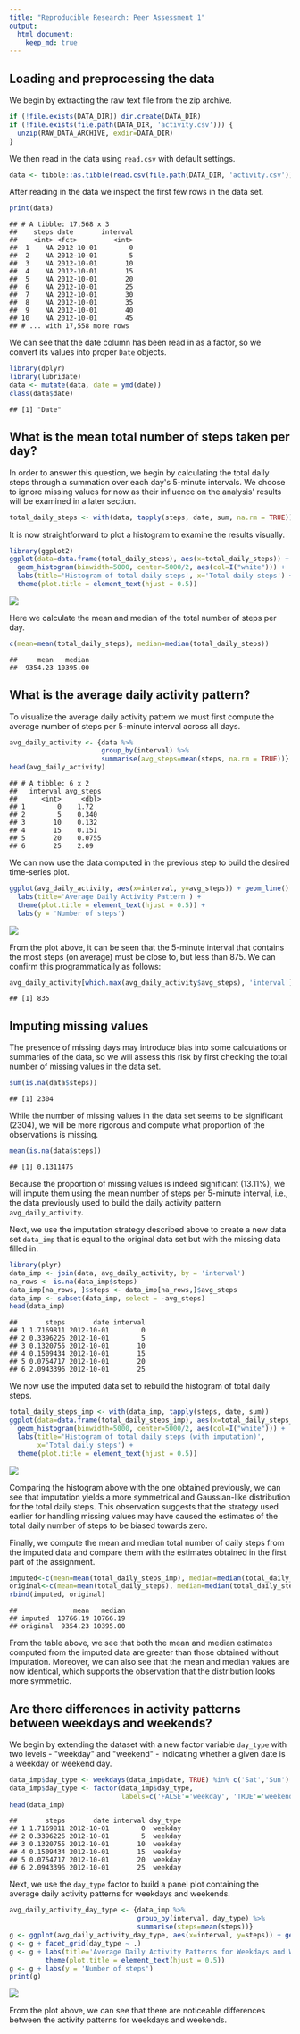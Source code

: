 ```yaml
---
title: "Reproducible Research: Peer Assessment 1"
output: 
  html_document:
    keep_md: true
---
```





## Loading and preprocessing the data
<!---
### Reading in the data
-->
We begin by extracting the raw text file from the zip archive.


```r
if (!file.exists(DATA_DIR)) dir.create(DATA_DIR)
if (!file.exists(file.path(DATA_DIR, 'activity.csv'))) {
  unzip(RAW_DATA_ARCHIVE, exdir=DATA_DIR)
}
```

We then read in the data using ``read.csv`` with default settings.


```r
data <- tibble::as.tibble(read.csv(file.path(DATA_DIR, 'activity.csv')))
```

After reading in the data we inspect the first few rows in the data set.


```r
print(data)
```

```
## # A tibble: 17,568 x 3
##    steps date       interval
##    <int> <fct>         <int>
##  1    NA 2012-10-01        0
##  2    NA 2012-10-01        5
##  3    NA 2012-10-01       10
##  4    NA 2012-10-01       15
##  5    NA 2012-10-01       20
##  6    NA 2012-10-01       25
##  7    NA 2012-10-01       30
##  8    NA 2012-10-01       35
##  9    NA 2012-10-01       40
## 10    NA 2012-10-01       45
## # ... with 17,558 more rows
```

We can see that the date column has been read in as a factor, so we convert its
values into proper ``Date`` objects.


```r
library(dplyr)
library(lubridate)
data <- mutate(data, date = ymd(date))
class(data$date)
```

```
## [1] "Date"
```

## What is the mean total number of steps taken per day?

In order to answer this question, we begin by calculating the total daily
steps through a summation over each day's 5-minute intervals. We choose to
ignore missing values for now as their influence on the analysis'
results will be examined in a later section.


```r
total_daily_steps <- with(data, tapply(steps, date, sum, na.rm = TRUE))
```

It is now straightforward to plot a histogram to examine the results visually.




```r
library(ggplot2)
ggplot(data=data.frame(total_daily_steps), aes(x=total_daily_steps)) +
  geom_histogram(binwidth=5000, center=5000/2, aes(col=I("white"))) +
  labs(title='Histogram of total daily steps', x='Total daily steps') +
  theme(plot.title = element_text(hjust = 0.5))
```

![](PA1_template_files/figure-html/hist_without_nas-1.png)<!-- -->

Here we calculate the mean and median of the total number of steps per day.


```r
c(mean=mean(total_daily_steps), median=median(total_daily_steps))
```

```
##     mean   median 
##  9354.23 10395.00
```


## What is the average daily activity pattern?

To visualize the average daily activity pattern we must first compute the
average number of steps per 5-minute interval across all days.


```r
avg_daily_activity <- {data %>%
                       group_by(interval) %>%
                       summarise(avg_steps=mean(steps, na.rm = TRUE))}
head(avg_daily_activity)
```

```
## # A tibble: 6 x 2
##   interval avg_steps
##      <int>     <dbl>
## 1        0    1.72  
## 2        5    0.340 
## 3       10    0.132 
## 4       15    0.151 
## 5       20    0.0755
## 6       25    2.09
```

We can now use the data computed in the previous step to build the desired
time-series plot.


```r
ggplot(avg_daily_activity, aes(x=interval, y=avg_steps)) + geom_line() +
  labs(title='Average Daily Activity Pattern') +
  theme(plot.title = element_text(hjust = 0.5)) +
  labs(y = 'Number of steps')
```

![](PA1_template_files/figure-html/plot_daily_activity_pattern-1.png)<!-- -->

From the plot above, it can be seen that the 5-minute interval that contains
the most steps (on average) must be close to, but less than 875. We can 
confirm this programmatically as follows:


```r
avg_daily_activity[which.max(avg_daily_activity$avg_steps), 'interval'][[1]]
```

```
## [1] 835
```

## Imputing missing values

The presence of missing days may introduce bias into some calculations or
summaries of the data, so we will assess this risk by first checking the total
number of missing values in the data set.


```r
sum(is.na(data$steps))
```

```
## [1] 2304
```

While the number of missing values in the data set seems to be significant
(2304), we will be more rigorous and
compute what proportion of the observations is missing.


```r
mean(is.na(data$steps))
```

```
## [1] 0.1311475
```

Because the proportion of missing values is indeed significant
(13.11%), we will impute them using
the mean number of steps per 5-minute interval, i.e., the data previously used
to build the daily activity pattern ``avg_daily_activity``.

Next, we use the imputation strategy described above to create a new data set
``data_imp`` that is equal to the original data set but with the missing data
filled in.


```r
library(plyr)
data_imp <- join(data, avg_daily_activity, by = 'interval')
na_rows <- is.na(data_imp$steps)
data_imp[na_rows, ]$steps <- data_imp[na_rows,]$avg_steps
data_imp <- subset(data_imp, select = -avg_steps)
head(data_imp)
```

```
##       steps       date interval
## 1 1.7169811 2012-10-01        0
## 2 0.3396226 2012-10-01        5
## 3 0.1320755 2012-10-01       10
## 4 0.1509434 2012-10-01       15
## 5 0.0754717 2012-10-01       20
## 6 2.0943396 2012-10-01       25
```

We now use the imputed data set to rebuild the histogram of total daily steps. 



```r
total_daily_steps_imp <- with(data_imp, tapply(steps, date, sum))
ggplot(data=data.frame(total_daily_steps_imp), aes(x=total_daily_steps_imp)) +
  geom_histogram(binwidth=5000, center=5000/2, aes(col=I("white"))) +
  labs(title='Histogram of total daily steps (with imputation)', 
       x='Total daily steps') +
  theme(plot.title = element_text(hjust = 0.5))
```

![](PA1_template_files/figure-html/hist_imputed-1.png)<!-- -->

Comparing the histogram above with the one obtained previously, we can see that
imputation yields a more symmetrical and Gaussian-like distribution for the
total daily steps. This observation suggests that the strategy used earlier for
handling missing values may have caused the estimates of the total daily number
of steps to be biased towards zero. 

Finally, we compute the mean and median total number of daily steps from the
imputed data and compare them with the estimates obtained in the first part
of the assignment.


```r
imputed<-c(mean=mean(total_daily_steps_imp), median=median(total_daily_steps_imp))
original<-c(mean=mean(total_daily_steps), median=median(total_daily_steps))
rbind(imputed, original)
```

```
##              mean   median
## imputed  10766.19 10766.19
## original  9354.23 10395.00
```

From the table above, we see that both the mean and median estimates computed
from the imputed data are greater than those obtained without imputation.
Moreover, we can also see that the mean and median values are now identical,
which supports the observation that the distribution looks more symmetric.

## Are there differences in activity patterns between weekdays and weekends?

We begin by extending the dataset with a new factor variable ``day_type`` with
two levels - "weekday" and "weekend" - indicating whether a given date is a
weekday or weekend day.


```r
data_imp$day_type <- weekdays(data_imp$date, TRUE) %in% c('Sat','Sun')
data_imp$day_type <- factor(data_imp$day_type,
                            labels=c('FALSE'='weekday', 'TRUE'='weekend'))
head(data_imp)
```

```
##       steps       date interval day_type
## 1 1.7169811 2012-10-01        0  weekday
## 2 0.3396226 2012-10-01        5  weekday
## 3 0.1320755 2012-10-01       10  weekday
## 4 0.1509434 2012-10-01       15  weekday
## 5 0.0754717 2012-10-01       20  weekday
## 6 2.0943396 2012-10-01       25  weekday
```

Next, we use the ``day_type`` factor to build a panel plot containing the
average daily activity patterns for weekdays and weekends.


```r
avg_daily_activity_day_type <- {data_imp %>%
                                group_by(interval, day_type) %>%
                                summarise(steps=mean(steps))}
g <- ggplot(avg_daily_activity_day_type, aes(x=interval, y=steps)) + geom_line()
g <- g + facet_grid(day_type ~ .)
g <- g + labs(title='Average Daily Activity Patterns for Weekdays and Weekends') +
         theme(plot.title = element_text(hjust = 0.5))
g <- g + labs(y = 'Number of steps')
print(g)
```

![](PA1_template_files/figure-html/panel_plot_weekdays_vs_weekends-1.png)<!-- -->

From the plot above, we can see that there are noticeable differences between
the activity patterns for weekdays and weekends.
